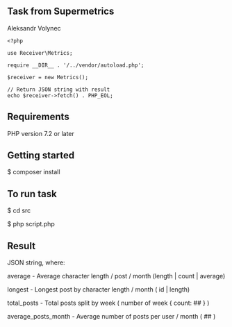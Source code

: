 ## Task from Supermetrics
Aleksandr Volynec

    <?php
    
    use Receiver\Metrics;
    
    require __DIR__ . '/../vendor/autoload.php';
    
    $receiver = new Metrics();
    
    // Return JSON string with result
    echo $receiver->fetch() . PHP_EOL;

## Requirements

PHP version 7.2 or later

## Getting started

$ composer install

## To run task

$ cd src

$ php script.php

## Result 

JSON string, where:

average - Average character length / post / month (length | count | average)

longest - Longest post by character length / month ( id | length)

total_posts - Total posts split by week ( number of week { count: ## } )

average_posts_month - Average number of posts per user / month ( ## )







